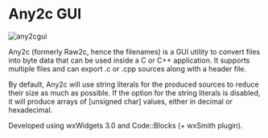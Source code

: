# Any2c GUI

![any2cgui](https://i.ibb.co/48hfRLY/Any2c-GUI-v1-1-Linux.png)

Any2c (formerly Raw2c, hence the filenames) is a GUI utility to convert files into byte data that can be used inside a C or C++ application. It supports multiple files and can export .c or .cpp sources along with a header file.

By default, Any2c will use string literals for the produced sources to reduce their size as much as possible. If the option for the string literals is disabled, it will produce arrays of [unsigned char] values, either in decimal or hexadecimal.

Developed using wxWidgets 3.0 and Code::Blocks (+ wxSmith plugin).
